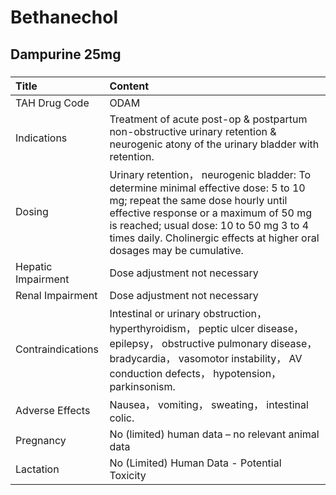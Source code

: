 # Bethanechol

## Dampurine 25mg

##### 

| Title              | Content                                                                                                                                                                                                                                                                                   |
|:-------------------|:------------------------------------------------------------------------------------------------------------------------------------------------------------------------------------------------------------------------------------------------------------------------------------------|
| TAH Drug Code      | ODAM                                                                                                                                                                                                                                                                                      |
| Indications        | Treatment of acute post-op & postpartum non-obstructive urinary retention & neurogenic atony of the urinary bladder with retention.                                                                                                                                                       |
| Dosing             | Urinary retention， neurogenic bladder: To determine minimal effective dose: 5 to 10 mg; repeat the same dose hourly until effective response or a maximum of 50 mg is reached; usual dose: 10 to 50 mg 3 to 4 times daily. Cholinergic effects at higher oral dosages may be cumulative. |
| Hepatic Impairment | Dose adjustment not necessary                                                                                                                                                                                                                                                             |
| Renal Impairment   | Dose adjustment not necessary                                                                                                                                                                                                                                                             |
| Contraindications  | Intestinal or urinary obstruction， hyperthyroidism， peptic ulcer disease， epilepsy， obstructive pulmonary disease， bradycardia， vasomotor instability， AV conduction defects， hypotension， parkinsonism.                                                                         |
| Adverse Effects    | Nausea， vomiting， sweating， intestinal colic.                                                                                                                                                                                                                                          |
| Pregnancy          | No (limited) human data – no relevant animal data                                                                                                                                                                                                                                         |
| Lactation          | No (Limited) Human Data - Potential Toxicity                                                                                                                                                                                                                                              |

